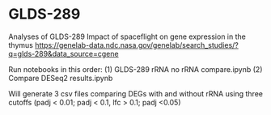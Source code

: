 # GLDS-289
Analyses of GLDS-289 Impact of spaceflight on gene expression in the thymus
https://genelab-data.ndc.nasa.gov/genelab/search_studies/?q=glds-289&data_source=cgene

Run notebooks in this order:
(1) GLDS-289 rRNA no rRNA compare.ipynb
(2) Compare DESeq2 results.ipynb

Will generate 3 csv files comparing DEGs with and without rRNA using three cutoffs (padj < 0.01; padj < 0.1, lfc > 0.1; padj <0.05)
